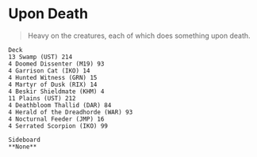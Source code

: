 # Upon Death
> Heavy on the creatures, each of which does something upon death.

```
Deck
13 Swamp (UST) 214
4 Doomed Dissenter (M19) 93
4 Garrison Cat (IKO) 14
4 Hunted Witness (GRN) 15
4 Martyr of Dusk (RIX) 14
4 Beskir Shieldmate (KHM) 4
11 Plains (UST) 212
4 Deathbloom Thallid (DAR) 84
4 Herald of the Dreadhorde (WAR) 93
4 Nocturnal Feeder (JMP) 16
4 Serrated Scorpion (IKO) 99

Sideboard
**None**
```